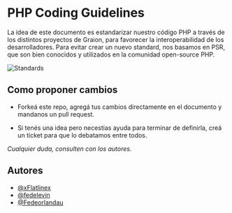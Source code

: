 PHP Coding Guidelines
=====================

La idea de este documento es estandarizar nuestro código PHP a través de los
distintos proyectos de Graion, para favorecer la interoperabilidad de los
desarrolladores.
Para evitar crear un nuevo standard, nos basamos en PSR, que son bien conocidos
y utilizados en la comunidad open-source PHP.

![Standards](https://imgs.xkcd.com/comics/standards.png)

Como proponer cambios
---------------------

- Forkeá este repo, agregá tus cambios directamente en el documento y mandanos
  un pull request.

- Si tenés una idea pero necestias ayuda para terminar de definirla, creá un
  ticket para que lo debatamos entre todos.

_Cualquier duda, consulten con los autores._

Autores
-------

- [@xFlatlinex](https://github.com/xFlatlinex)
- [@fedelevin](https://github.com/fedelevin)
- [@Fedeorlandau](https://github.com/Fedeorlandau)

